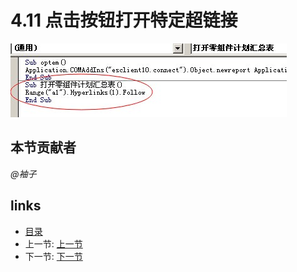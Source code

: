# 4.11 点击按钮打开特定超链接

![](images/4.11.jpg)

## 本节贡献者
*@袖子*

## links
  * [目录](<preface.md>)
  * 上一节: [上一节](<04.10.md>)
  * 下一节: [下一节](<04.12.md>)
